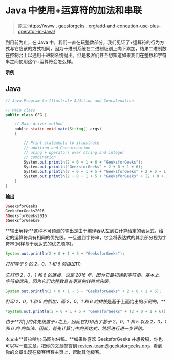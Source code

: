 # Java 中使用+运算符的加法和串联

> 原文:[https://www . geesforgeks . org/add-and-concation-use-plus-operator-in-Java/](https://www.geeksforgeeks.org/addition-and-concatenation-using-plus-operator-in-java/)

到目前为止，在 Java 中，我们一直在玩整数部分，我们见证了+运算符的行为方式与它应该的方式相同，因为十进制系统在二进制级别上向下累加，结果二进制数在控制台上以通用十进制系统抛出。但是极客们甚至想知道如果我们在整数和字符串之间使用这个+运算符会怎么样。

**示例**

## Java

```java
// Java Program to Illustrate Addition and Concatenation

// Main class
public class GFG {

    // Main driver method
    public static void main(String[] args)
    {

        // Print statements to illustrate
        // addition and Concatenation 
        // using + operators over string and integer
        // combination
        System.out.println(2 + 0 + 1 + 6 + "GeeksforGeeks");
        System.out.println("GeeksforGeeks" + 2 + 0 + 1 + 6);
        System.out.println(2 + 0 + 1 + 5 + "GeeksforGeeks" + 2 + 0 + 1 + 6);
        System.out.println(2 + 0 + 1 + 5 + "GeeksforGeeks" + (2 + 0 + 1 + 6));
    }
}
```

**输出**

```java
9GeeksforGeeks
GeeksforGeeks2016
8GeeksforGeeks2016
8GeeksforGeeks9
```

**输出解释:**这种不可预测的输出是由于编译器从左到右计算给定的表达式，给定的运算符具有相同的优先级。一旦遇到字符串，它会将表达式的其余部分视为字符串(同样基于表达式的优先顺序)。

```java
System.out.println(2 + 0 + 1 + 6 + "GeeksforGeeks");  
```

*打印等于 9 的 2，0，1 和 6 的相加*T0

*它打印 2，0，1 和 6 的连接，这是 2016 年，因为它最初遇到字符串。基本上，字符串优先，因为它们比整数具有更高的转换优先级。*

```java
System.out.println(2 + 0 + 1 + 5 + "GeeksforGeeks" + 2 + 0 + 1 + 6); 
```

*打印 2，0，1 和 5 的相加，而 2，0，1 和 6 的拼接*是基于上面给出的*示例的*。**

```java
*System.out.println(2 + 0 + 1 + 5 + "GeeksforGeeks" + (2 + 0 + 1 + 6));* 
```

*由于**将( )的优先级置于+之上，因此它打印出了基于 2，0，1 和 5 以及 2，0，1 和 6 的* *的加法。因此，首先计算( )中的表达式，然后进行进一步评估。*

本文由**普拉哈尔·马图尔供稿。**如果你喜欢 GeeksforGeeks 并想投稿，你也可以写一篇文章，把你的文章邮寄到 review-team@geeksforgeeks.org。看到你的文章出现在极客博客主页上，帮助其他极客。